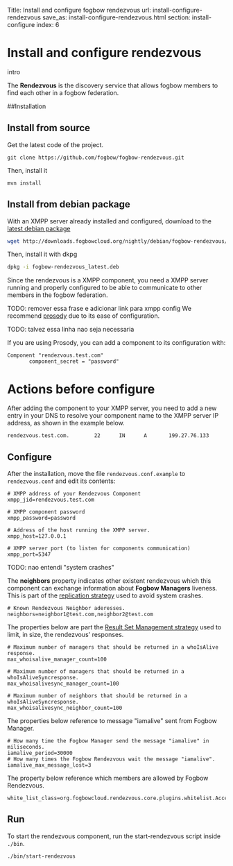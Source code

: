 Title: Install and configure fogbow rendezvous
url: install-configure-rendezvous
save_as: install-configure-rendezvous.html
section: install-configure
index: 6

Install and configure rendezvous
==========

intro

The **Rendezvous** is the discovery service that allows fogbow members to find each other in a fogbow federation.

##Installation

## Install from source
Get the latest code of the project.
``` shell
git clone https://github.com/fogbow/fogbow-rendezvous.git
```
Then, install it
``` shell
mvn install
```

## Install from debian package
With an XMPP server already installed and configured, download to the <a href="http://downloads.fogbowcloud.org/nightly/debian/fogbow-rendezvous/fogbow-rendezvous_latest.deb" target=_blank>latest debian package</a>
```bash
wget http://downloads.fogbowcloud.org/nightly/debian/fogbow-rendezvous/fogbow-rendezvous_latest.deb
```

Then, install it with dkpg
```bash
dpkg -i fogbow-rendezvous_latest.deb
```

Since the rendezvous is a XMPP component, you need a XMPP server running and properly configured to be able to communicate to other members in the fogbow federation.

TODO: remover essa frase e adicionar link para xmpp config
We recommend <a href="https://prosody.im/" target="_blank">prosody</a> due to its ease of configuration.

TODO: talvez essa linha nao seja necessaria

If you are using Prosody, you can add a component to its configuration with:
``` shell
Component "rendezvous.test.com"
       component_secret = "password"
```
# Actions before configure
After adding the component to your XMPP server, you need to add a new entry in your DNS to resolve your component name to the XMPP server IP address, as shown in the example below.
``` shell
rendezvous.test.com.        22      IN      A       199.27.76.133
```

## Configure
After the installation, move the file ```rendezvous.conf.example``` to ```rendezvous.conf``` and edit its contents:
``` shell
# XMPP address of your Rendezvous Component
xmpp_jid=rendezvous.test.com

# XMPP component password
xmpp_password=password

# Address of the host running the XMPP server.
xmpp_host=127.0.0.1

# XMPP server port (to listen for components communication)
xmpp_port=5347
```

TODO: nao entendi "system crashes"

The **neighbors** property indicates other existent rendezvous which this component can exchange information about **Fogbow Managers** liveness. This is part of the [replication strategy](http://www.fogbowcloud.org/rendezvous) used to avoid system crashes.

``` shell
# Known Rendezvous Neighbor aderesses.
neighbors=neighbor1@test.com,neighbor2@test.com
```

The properties below are part the [Result Set Management strategy](http://www.fogbowcloud.org/rendezvous) used to limit, in size, the rendezvous' responses.
``` shell
# Maximum number of managers that should be returned in a whoIsAlive response.
max_whoisalive_manager_count=100

# Maximum number of managers that should be returned in a whoIsAliveSyncresponse.
max_whoisalivesync_manager_count=100

# Maximum number of neighbors that should be returned in a whoIsAliveSyncresponse.
max_whoisalivesync_neighbor_count=100
```

The properties below reference to message "iamalive" sent from Fogbow Manager.
``` shell
# How many time the Fogbow Manager send the message "iamalive" in miliseconds.
iamalive_period=30000
# How many times the Fogbow Rendezvous wait the message "iamalive".
iamalive_max_message_lost=3
```

The property below reference which members are allowed by Fogbow Rendezvous.
``` shell
white_list_class=org.fogbowcloud.rendezvous.core.plugins.whitelist.AcceptAnyWhiteListPlugin
``` 

## Run
To start the rendezvous component, run the start-rendezvous script inside ```./bin```.
``` shell
./bin/start-rendezvous
```
